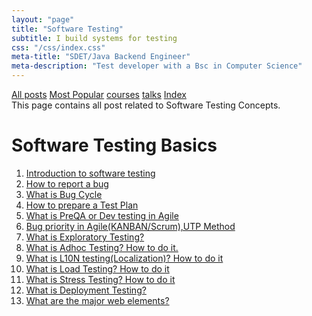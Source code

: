 ```yaml
---
layout: "page"
title: "Software Testing"
subtitle: I build systems for testing
css: "/css/index.css"
meta-title: "SDET/Java Backend Engineer"
meta-description: "Test developer with a Bsc in Computer Science"
---
```

<div class="list-filters">
    <a href="/" class="list-filter filter-selected">All posts</a>
    <a href="/popular" class="list-filter">Most Popular</a>
    <a href="/courses" class="list-filter">courses</a>
	<a href="/talks" class="list-filter">talks</a>
    <a href="/tags" class="list-filter">Index</a>
</div>
This page contains all post related to Software Testing Concepts.

# Software Testing Basics
1. [Introduction to software testing](http://shantonusarker.blogspot.com/2009/05/testing-essential-step-in-software.html)
2. [How to report a bug](http://shantonusarker.blogspot.com/2012/09/a-good-bug-report.html)
3. [What is Bug Cycle](http://shantonusarker.blogspot.com/2012/12/what-is-bug-cycle.html)
4. [How to prepare a Test Plan](http://shantonusarker.blogspot.com/2012/12/how-to-prepare-test-plan.html)
5. [What is PreQA or Dev testing in Agile](http://shantonusarker.blogspot.com/2012/09/pre-qa-essential-step-in-agilekan.html)
6. [Bug priority in Agile(KANBAN/Scrum),UTP Method](http://shantonusarker.blogspot.com/2012/08/how-to-prioritize-bugs-in.html)
7. [What is Exploratory Testing?](http://shantonusarker.blogspot.com/2012/12/what-is-exploratory-testing.html)
8. [What is Adhoc Testing? How to do it.](http://shantonusarker.blogspot.com/2012/12/what-is-adhoc-testing-how-to-do-it.html)
9. [What is L10N testing(Localization)? How to do it](http://shantonusarker.blogspot.com/2012/12/what-is-adhoc-testing-how-to-do-it.html)
10. [What is Load Testing? How to do it](http://shantonusarker.blogspot.com/2012/12/what-is-load-testing-how-to-do-it.html)
11. [What is Stress Testing? How to do it](http://shantonusarker.blogspot.com/2013/01/what-is-stress-testing-how-to-do-it.html)
12. [What is Deployment Testing?](http://shantonusarker.blogspot.com/2012/12/what-is-deployment-testing.html)
13. [What are the major web elements?](http://shantonusarker.blogspot.com/2012/11/popular-web-site-elements.html)